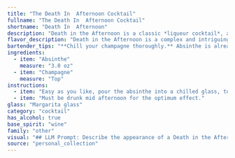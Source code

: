 ```yaml
---
title: "The Death In  Afternoon Cocktail"
fullname: "The Death In  Afternoon Cocktail"
shortname: "Death In  Afternoon"
description: "Death in the Afternoon is a classic *liqueur cocktail*, a category that combines spirits with other flavors, often sweet or herbal.  Created by Ernest Hemingway, the drink  combines the anise-flavored absinthe with champagne, reflecting Hemingway's fondness for both. "
flavor_description: "Death in the Afternoon is a complex and intriguing cocktail.  The Absinthe provides a strong, herbal, and slightly anise-flavored base, with notes of licorice and wormwood. The Champagne adds a touch of sweetness and effervescence, creating a delicate balance between the bitter and the sweet. The result is a unique and memorable cocktail that is both refreshing and challenging, reflecting its literary namesake. "
bartender_tips: "**Chill your champagne thoroughly.** Absinthe is already chilled, so you want the champagne to be as cold as possible to keep the drink refreshing.  **Use a high-quality absinthe.**  This is the star of the show!  **Pour the absinthe first, then top with champagne.** This ensures proper layering and preserves the absinthe's aroma. **Garnish with a sugar cube or a lemon twist** for an elegant touch. "
ingredients:
  - item: "Absinthe"
    measure: "3.0 oz"
  - item: "Champagne"
    measure: "Top"
instructions:
  - item: "Easy as you like, pour the absinthe into a chilled glass, top with champagne."
  - item: "Must be drunk mid afternoon for the optimum effect."
glass: "Margarita glass"
category: "cocktail"
has_alcohol: true
base_spirit: "wine"
family: "other"
visual: "## LLM Prompt: Describe the appearance of a Death in the Afternoon cocktail. **Imagine a tall, slender champagne flute filled with a pale, ethereal liquid. The top layer is a shimmering, almost translucent pale gold, reminiscent of moonlight on water. As you look deeper, the golden hue gradually fades into a deeper, more mysterious green, like a secret hidden beneath the surface.  This green, the color of Absinthe, swirls and dances in the bottom of the glass, creating an alluring contrast with the sparkling champagne above.  Tiny bubbles rise from the depths, shimmering like diamonds in the green, creating a delicate, almost hypnotic effect.  The overall impression is one of elegance and mystery, a captivating mix of lightness and darkness.** **Bonus:*** Describe the visual impact of the cocktail on the table or bar, especially in low-light conditions.* How does the appearance change as the ice melts and the cocktail chills?*  What are the visual effects of the Absinthe and Champagne mixing together? "
source: "personal_collection"
---
```


